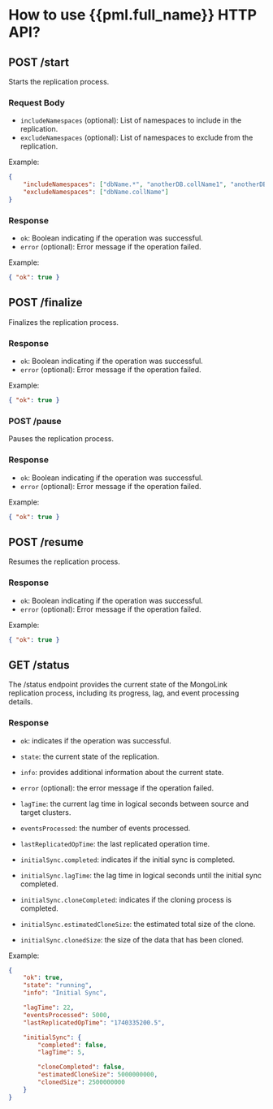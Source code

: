 # How to use {{pml.full_name}} HTTP API?

## POST /start

Starts the replication process.

### Request Body

- `includeNamespaces` (optional): List of namespaces to include in the replication.
- `excludeNamespaces` (optional): List of namespaces to exclude from the replication.

Example:

```json
{
    "includeNamespaces": ["dbName.*", "anotherDB.collName1", "anotherDB.collName2"],
    "excludeNamespaces": ["dbName.collName"]
}
```

### Response

- `ok`: Boolean indicating if the operation was successful.
- `error` (optional): Error message if the operation failed.

Example:

```json
{ "ok": true }
```

## POST /finalize

Finalizes the replication process.

### Response

- `ok`: Boolean indicating if the operation was successful.
- `error` (optional): Error message if the operation failed.

Example:

```json
{ "ok": true }
```

### POST /pause

Pauses the replication process.

### Response

- `ok`: Boolean indicating if the operation was successful.
- `error` (optional): Error message if the operation failed.

Example:

```json
{ "ok": true }
```

## POST /resume

Resumes the replication process.

### Response

- `ok`: Boolean indicating if the operation was successful.
- `error` (optional): Error message if the operation failed.

Example:

```json
{ "ok": true }
```

## GET /status

The /status endpoint provides the current state of the MongoLink replication process, including its progress, lag, and event processing details.

### Response

- `ok`: indicates if the operation was successful.
- `state`: the current state of the replication.
- `info`: provides additional information about the current state.
- `error` (optional): the error message if the operation failed.

- `lagTime`: the current lag time in logical seconds between source and target clusters.
- `eventsProcessed`: the number of events processed.
- `lastReplicatedOpTime`: the last replicated operation time.

- `initialSync.completed`: indicates if the initial sync is completed.
- `initialSync.lagTime`: the lag time in logical seconds until the initial sync completed.

- `initialSync.cloneCompleted`: indicates if the cloning process is completed.
- `initialSync.estimatedCloneSize`: the estimated total size of the clone.
- `initialSync.clonedSize`: the size of the data that has been cloned.

Example:

```json
{
    "ok": true,
    "state": "running",
    "info": "Initial Sync",

    "lagTime": 22,
    "eventsProcessed": 5000,
    "lastReplicatedOpTime": "1740335200.5",

    "initialSync": {
        "completed": false,
        "lagTime": 5,

        "cloneCompleted": false,
        "estimatedCloneSize": 5000000000,
        "clonedSize": 2500000000
    }
}
```
